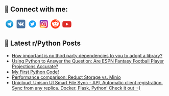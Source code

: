 ## 🔎 Connect with me:
[<img src="https://github.com/bullbesh/bullbesh/blob/main/images/Telegram.png" width="32" height="32" />](https://t.me/bullbesh)
[<img src="https://github.com/bullbesh/bullbesh/blob/main/images/VK.png" width="32" height="32" />](https://vk.com/bullbesh)
[<img src="https://github.com/bullbesh/bullbesh/blob/main/images/Twitter.png" width="32" height="32" />](https://twitter.com/bullbesh1)
[<img src="https://github.com/bullbesh/bullbesh/blob/main/images/Instagram.png" width="32" height="32" />](https://www.instagram.com/bullbesh)
[<img src="https://github.com/bullbesh/bullbesh/blob/main/images/Reddit.png" width="32" height="32" />](https://www.reddit.com/user/bullbesh)
[<img src="https://github.com/bullbesh/bullbesh/blob/main/images/YouTube.png" width="32" height="32" />](https://www.youtube.com/channel/UCtfjRs6uzgq5mfm8S06WTcg)

## 📕 Latest r/Python Posts
<!-- BLOG-POST-LIST:START -->
- [How important is no third party dependencies to you to adopt a library?](https://www.reddit.com/r/Python/comments/y9d730/how_important_is_no_third_party_dependencies_to/)
- [Using Python to Answer the Question: Are ESPN Fantasy Football Player Projections Accurate?](https://www.reddit.com/r/Python/comments/y9cffn/using_python_to_answer_the_question_are_espn/)
- [My First Python Code!](https://www.reddit.com/r/Python/comments/y9buzy/my_first_python_code/)
- [Performance comparison: Reduct Storage vs. Minio](https://www.reddit.com/r/Python/comments/y9bdja/performance_comparison_reduct_storage_vs_minio/)
- [Unicloud, Unison UI Smart File Sync - API, Automatic client registration. Sync from any replica. Docker, Flask, Python! Check it out :-&rpar;](https://www.reddit.com/r/Python/comments/y97u3v/unicloud_unison_ui_smart_file_sync_api_automatic/)
<!-- BLOG-POST-LIST:END -->
